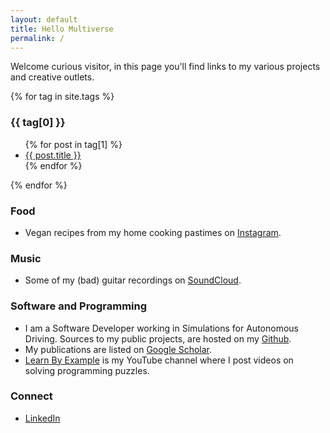 ```yaml
---
layout: default
title: Hello Multiverse
permalink: /
---
```


Welcome curious visitor, in this page you'll find links to my various projects and creative outlets.

<div>
	  {% for tag in site.tags %}
      <h3>{{ tag[0] }}</h3>
      <ul>
        {% for post in tag[1] %}
        <li><a href="{{ post.url }}">{{ post.title }}</a></li>
        {% endfor %}
      </ul>
      {% endfor %}
</div>
    
### Food

- Vegan recipes from my home cooking pastimes on [Instagram](https://www.instagram.com/eat_and_let_live/).


### Music

- Some of my (bad) guitar recordings on [SoundCloud](https://soundcloud.com/milwac).

### Software and Programming

- I am a Software Developer working in Simulations for Autonomous Driving. Sources to my public projects, are hosted on my [Github](https://github.com/hsaikia).
- My publications are listed on [Google Scholar](https://scholar.google.com/citations?hl=en&user=B6UDagwAAAAJ).
- [Learn By Example](https://www.youtube.com/channel/UCrip_x8QZ7GLTykFWJgS5Ww) is my YouTube channel where I post videos on solving programming puzzles.

### Connect

- [LinkedIn](https://www.linkedin.com/in/himangshu-saikia-a4a4711b)
